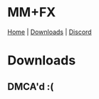 

# MM+FX

[Home](https://team-mm-fx.github.io/) | [Downloads](https://team-mm-fx.github.io/downloads.html) | [Discord](https://discord.gg/KUJJCs2ZDA)

# Downloads

## DMCA'd :(

<!-- ## Version 2.3 -->

<!-- ### HOTFIX FOR JACKPOT SAD GIRL
> Replace the oldman.dll in /mods/projectdivamfx

[Download on Google Drive](https://drive.google.com/file/d/1YoMe6IRKzuPqQx-FFrs3kr2OHXcxXd3s/view?usp=sharing)


For MM+ Version 1.02

---------


### MM+FX V2.3 Full Version (26GB)
> Full Version of the MM+FX Mod. If you are updating from v2.2 scroll below for a smaller update file.

#### Part 1

[Download on Nexus](https://www.nexusmods.com/hatsunemikuprojectdivamegamixplus/mods/3?tab=files&file_id=46)

[Download on Google Drive](https://drive.google.com/file/d/1mUWvtPX7mwtYR3pnKioBSBBxE8uCGOpx/view?usp=sharing)

#### Part 2

[Download on Nexus](https://www.nexusmods.com/hatsunemikuprojectdivamegamixplus/mods/3?tab=files&file_id=47)

[Download on Google Drive](https://drive.google.com/file/d/1wmXxwES2JzcaNwbylY8vtjzjjc_H3aEb/view?usp=sharing)

[DivaModLoader Required](https://github.com/blueskythlikesclouds/DivaModLoader/releases)

### MM+FX V2.3 Lite Version (9GB)
> A Smaller Version of the MM+FX Mod, however 3D PVs will be broken. If you are updating from v2.2 scroll below for a smaller update file.

Google Drive link coming soon

[Download on Nexus](https://www.nexusmods.com/hatsunemikuprojectdivamegamixplus/mods/3?tab=files&file_id=49)

[DivaModLoader Required](https://github.com/blueskythlikesclouds/DivaModLoader/releases) 


---------

## Update Files

#### MM+FX V2.3 Patch Files **ONLY FOR FULL VERSION PLAYERS OF 2.2** (1.9GB)

> Contains multiple fixes to the modpack including Audio balance and chart syncs. Added Yeah, as if back into the game (EDIT 3DPV). You must add this folder in mod folder and say yes to replace all. DO NOT USE THIS PATCH IF YOU RUNNING LITE VERSION.

[Download on Nexus](https://www.nexusmods.com/hatsunemikuprojectdivamegamixplus/mods/3?tab=files&file_id=44)

[Download on Google Drive](https://drive.google.com/file/d/1RKiKqOcrPVnFKdIcvbf1c9sGk2lV8myC/view?usp=sharing)

#### MM+FX V2.3 Patch Files **ONLY FOR LITE VERSION PLAYERS OF 2.2** (1.9GB)

> Contains multiple fixes to the modpack including Audio balance and chart syncs. Added Yeah, as if back into the game (EDIT 3DPV) You must add this folder in mod folder and say yes to replace all. DO NOT USE THIS PATCH IF YOU RUNNING FULL VERSION.

[Download on Nexus](https://www.nexusmods.com/hatsunemikuprojectdivamegamixplus/mods/3?tab=files&file_id=48)

[Download on Google Drive](https://drive.google.com/file/d/1Qol3KscY-FmYPjg6HgDz5sBp4y2iCR-2/view?usp=sharing)

---------------------------------------

### Addons

#### Blackout PV (For epileptic prone players) ALL SONGS including customs (631KB)
> Place in mods folder. Once active, the following will happen. ALL 3DPVs will have 0 effects/stages/animations. Only camera movement and the Vocaloid will show. Vocaloid will be T-Posing entire time. ALL 3DPV will either be black screen OR show T-POSE

[Download on Nexus](https://www.nexusmods.com/hatsunemikuprojectdivamegamixplus/mods/3?tab=files&file_id=45)

[Download on Google Drive](https://drive.google.com/file/d/1odyn_vsWn7YVKVh2K8zymCoFIMHLu1JG/view?usp=sharing)

#### Romaji Lyrics Mod (6KB) 
> MM+FX has English lyrics as default. Add this to mods folder if you would like Romaji lyrics back.

[Download on Nexus](https://www.nexusmods.com/hatsunemikuprojectdivamegamixplus/mods/3?tab=files&file_id=30)

[Download on Google Drive](https://drive.google.com/file/d/1uhldPkBxkcw5_khlAEeSV43-HNqsg-Si/view?usp=sharing)

---------------------------------------

### [Older Versions](https://team-mm-fx.github.io/downloads_old.html)

 -->
